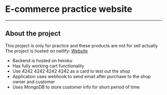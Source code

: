 # E-commerce practice website
---

## About the project
This project is only for practice and these products are not for sell actually
The project is hosted on netlify: _<a href="https://magic-keys.netlify.app/" target="_blank">Website</a>_
* Backend is hosted on heroku
* Has fully working cart functionality
* Use 4242 4242 4242 4242 as a card to test out the shop
* Application uses webhook to send email after purchase to the shop owner and customer
* Uses MongoDB to store customer info for short period of time

